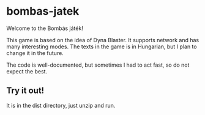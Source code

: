 bombas-jatek
============
Welcome to the Bombás játék!

This game is based on the idea of Dyna Blaster. It supports network and has many interesting modes.
The texts in the game is in Hungarian, but I plan to change it in the future.

The code is well-documented, but sometimes I had to act fast, so do not expect the best.

## Try it out!
It is in the dist directory, just unzip and run.
